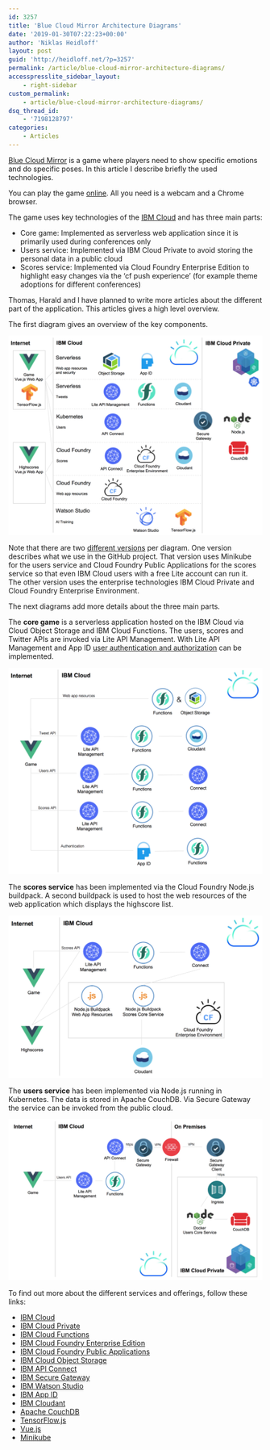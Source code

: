```yaml
---
id: 3257
title: 'Blue Cloud Mirror Architecture Diagrams'
date: '2019-01-30T07:22:23+00:00'
author: 'Niklas Heidloff'
layout: post
guid: 'http://heidloff.net/?p=3257'
permalink: /article/blue-cloud-mirror-architecture-diagrams/
accesspresslite_sidebar_layout:
    - right-sidebar
custom_permalink:
    - article/blue-cloud-mirror-architecture-diagrams/
dsq_thread_id:
    - '7198128797'
categories:
    - Articles
---
```


[Blue Cloud Mirror](https://github.com/IBM/blue-cloud-mirror) is a game where players need to show specific emotions and do specific poses. In this article I describe briefly the used technologies.

You can play the game [online](https://blue-cloud-mirror.mybluemix.net/emotions). All you need is a webcam and a Chrome browser.

The game uses key technologies of the [IBM Cloud](https://cloud.ibm.com/) and has three main parts:

- Core game: Implemented as serverless web application since it is primarily used during conferences only
- Users service: Implemented via IBM Cloud Private to avoid storing the personal data in a public cloud
- Scores service: Implemented via Cloud Foundry Enterprise Edition to highlight easy changes via the ‘cf push experience’ (for example theme adoptions for different conferences)

Thomas, Harald and I have planned to write more articles about the different part of the application. This articles gives a high level overview.

The first diagram gives an overview of the key components.

[![image](/assets/img/2019/01/diagram-overview1.png)](/assets/img/2019/01/diagram-overview1.png)

Note that there are two [different versions](https://github.com/IBM/blue-cloud-mirror/tree/master/images) per diagram. One version describes what we use in the GitHub project. That version uses Minikube for the users service and Cloud Foundry Public Applications for the scores service so that even IBM Cloud users with a free Lite account can run it. The other version uses the enterprise technologies IBM Cloud Private and Cloud Foundry Enterprise Environment.

The next diagrams add more details about the three main parts.

The **core game** is a serverless application hosted on the IBM Cloud via Cloud Object Storage and IBM Cloud Functions. The users, scores and Twitter APIs are invoked via Lite API Management. With Lite API Management and App ID [user authentication and authorization](https://github.com/nheidloff/serverless-web-application-ibm-cloud) can be implemented.

[![image](/assets/img/2019/01/diagram-serverless.png)](/assets/img/2019/01/diagram-serverless.png)

The **scores service** has been implemented via the Cloud Foundry Node.js buildpack. A second buildpack is used to host the web resources of the web application which displays the highscore list.

[![image](/assets/img/2019/01/diagram-scores.png)](/assets/img/2019/01/diagram-scores.png)

The **users service** has been implemented via Node.js running in Kubernetes. The data is stored in Apache CouchDB. Via Secure Gateway the service can be invoked from the public cloud.

[![image](/assets/img/2019/01/diagram-users.png)](/assets/img/2019/01/diagram-users.png)

To find out more about the different services and offerings, follow these links:

- [IBM Cloud](https://cloud.ibm.com/)
- [IBM Cloud Private](https://www.ibm.com/cloud/private)
- [IBM Cloud Functions](https://cloud.ibm.com/openwhisk)
- [IBM Cloud Foundry Enterprise Edition](https://cloud.ibm.com/cfadmin/create)
- [IBM Cloud Foundry Public Applications](https://cloud.ibm.com/catalog?search=runtime)
- [IBM Cloud Object Storage](https://cloud.ibm.com/catalog/services/cloud-object-storage)
- [IBM API Connect](https://cloud.ibm.com/catalog/services/api-connect)
- [IBM Secure Gateway](https://cloud.ibm.com/catalog/services/secure-gateway)
- [IBM Watson Studio](https://dataplatform.cloud.ibm.com/)
- [IBM App ID](https://cloud.ibm.com/catalog/services/app-id)
- [IBM Cloudant](https://cloud.ibm.com/catalog/services/cloudant)
- [Apache CouchDB](https://couchdb.apache.org/)
- [TensorFlow.js](https://js.tensorflow.org)
- [Vue.js](https://vuejs.org/)
- [Minikube](https://github.com/kubernetes/minikube)